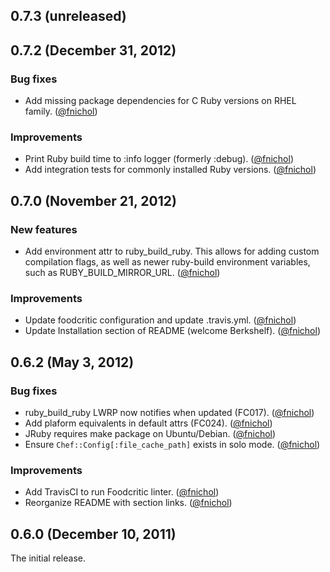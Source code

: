 ## 0.7.3 (unreleased)


## 0.7.2 (December 31, 2012)

### Bug fixes

* Add missing package dependencies for C Ruby versions on RHEL family.
  ([@fnichol][])

### Improvements

* Print Ruby build time to :info logger (formerly :debug). ([@fnichol][])
* Add integration tests for commonly installed Ruby versions. ([@fnichol][])


## 0.7.0 (November 21, 2012)

### New features

* Add environment attr to ruby_build_ruby. This allows for adding custom
  compilation flags, as well as newer ruby-build environment variables, such
  as RUBY_BUILD_MIRROR_URL. ([@fnichol][])

### Improvements

* Update foodcritic configuration and update .travis.yml. ([@fnichol][])
* Update Installation section of README (welcome Berkshelf). ([@fnichol][])


## 0.6.2 (May 3, 2012)

### Bug fixes

* ruby_build_ruby LWRP now notifies when updated (FC017). ([@fnichol][])
* Add plaform equivalents in default attrs (FC024). ([@fnichol][])
* JRuby requires make package on Ubuntu/Debian. ([@fnichol][])
* Ensure `Chef::Config[:file_cache_path]` exists in solo mode. ([@fnichol][])

### Improvements

* Add TravisCI to run Foodcritic linter. ([@fnichol][])
* Reorganize README with section links. ([@fnichol][])


## 0.6.0 (December 10, 2011)

The initial release.

[@fnichol]: https://github.com/fnichol
